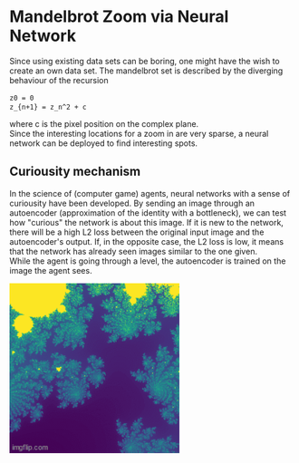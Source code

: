 # Mandelbrot Zoom via Neural Network
Since using existing data sets can be boring, one might have the wish to create an own data set.
The mandelbrot set is described by the diverging behaviour of the recursion
```
z0 = 0
z_{n+1} = z_n^2 + c
```
where c is the pixel position on the complex plane.<br>
Since the interesting locations for a zoom in are very sparse, a neural network can be deployed to find interesting spots.<br>

## Curiousity mechanism
In the science of (computer game) agents, neural networks with a sense of curiousity have been developed.
By sending an image through an autoencoder (approximation of the identity with a bottleneck), we can test
how "curious" the network is about this image. If it is new to the network, there will be a high L2 loss between the original input image and the autoencoder's output. If, in the opposite case, the L2 loss is low, it means that
the network has already seen images similar to the one given.<br>
While the agent is going through a level, the autoencoder is trained on the image the agent sees.

<img src="animated.gif" width="300px" />